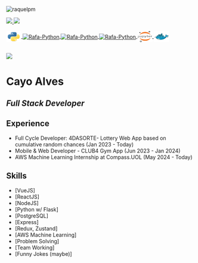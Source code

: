 <div align="start">
  <p align="left"> <img src="https://komarev.com/ghpvc/?username=patocoding&label=Profile%20views&color=0e75b6&style=flat" alt="raquelpm" /> </p>
  <a href="https://github.com/patocoding">
  <img height="180em" src="https://github-readme-stats-git-masterrstaa-rickstaa.vercel.app/api?username=patocoding&show_icons=true&theme=dark&include_all_commits=true&count_private=true">
 <img height="180em" src="https://github-readme-stats-git-masterrstaa-rickstaa.vercel.app/api/top-langs/?username=patocoding&layout=compact&langs_count=7&theme=dark"/>
</div>
<div style="display: inline_block"><br>
  <img align="center" alt="Rafa-Python" height="30" width="40" src="https://raw.githubusercontent.com/devicons/devicon/master/icons/python/python-original.svg">
  <img align="center" alt="Rafa-Python" height="30" width="40" src="https://cdn.jsdelivr.net/gh/devicons/devicon/icons/c/c-original.svg" />
  <img align="center" alt="Rafa-Python" height="30" width="40" src="https://cdn.jsdelivr.net/gh/devicons/devicon/icons/cplusplus/cplusplus-original.svg" />
  <img align="center" alt="Rafa-Python" height="30" width="40" src="https://cdn.jsdelivr.net/gh/devicons/devicon/icons/arduino/arduino-original.svg" />
  <img align="center" alt="Rafa-Python" height="30" width="40" src="https://raw.githubusercontent.com/devicons/devicon/master/icons/jupyter/jupyter-original-wordmark.svg" />
  <img align="center" alt="Rafa-Python" height="30" width="40" src="https://github.com/devicons/devicon/blob/master/icons/docker/docker-original.svg" /></div>
  
  ##
 
<div> 
  <a href=https://www.linkedin.com/in/cayo-alves-94602b1a8/" target="_blank"><img src="https://img.shields.io/badge/-LinkedIn-%230077B5?style=for-the-badge&logo=linkedin&logoColor=white" target="_blank"></a> 
</div>


  # Cayo Alves
## _Full Stack Developer_


## Experience

- Full Cycle Developer: 4DASORTE- Lottery Web App based on cumulative random chances (Jan 2023 - Today)
- Mobile & Web Developer - CLUB4 Gym App (Jun 2023 - Jan 2024)
- AWS Machine Learning Internship at Compass.UOL (May 2024 - Today) 

## Skills

- [VueJS] 
- [ReactJS]
- [NodeJS] 
- [Python w/ Flask] 
- [PostgreSQL]
- [Express] 
- [Redux, Zustand]
- [AWS Machine Learning]
- [Problem Solving]
- [Team Working]
- [Funny Jokes (maybe)]

<!---
patocoding/patocoding is a ✨ special ✨ repository because its `README.md` (this file) appears on your GitHub profile.
You can click the Preview link to take a look at your changes.
--->
